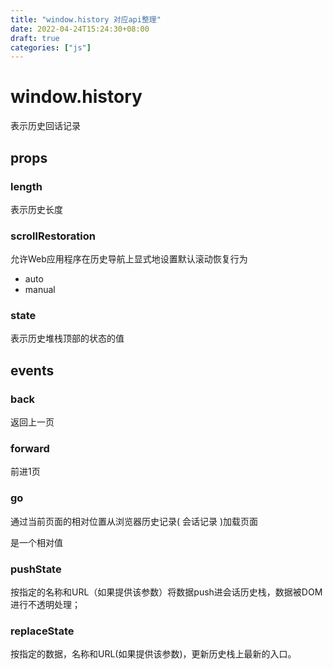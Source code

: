 ```yaml
---
title: "window.history 对应api整理"
date: 2022-04-24T15:24:30+08:00
draft: true
categories: ["js"]
---
```




# window.history





表示历史回话记录



## props



### length

表示历史长度



### scrollRestoration

允许Web应用程序在历史导航上显式地设置默认滚动恢复行为

- auto
- manual



### state

表示历史堆栈顶部的状态的值



## events



### back

返回上一页



### forward

前进1页



### go

通过当前页面的相对位置从浏览器历史记录( 会话记录 )加载页面

是一个相对值



### pushState

按指定的名称和URL（如果提供该参数）将数据push进会话历史栈，数据被DOM进行不透明处理；



### replaceState

按指定的数据，名称和URL(如果提供该参数)，更新历史栈上最新的入口。
